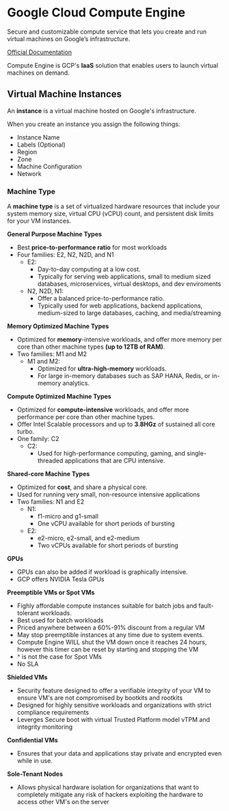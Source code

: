 # Google Cloud Compute Engine

Secure and customizable compute service that lets you create and run virtual machines on Google’s infrastructure.

[Official Documentation](https://cloud.google.com/compute)

Compute Engine is GCP's **IaaS** solution that enables users to launch virtual machines on demand.

## Virtual Machine Instances

An **instance** is a virtual machine hosted on Google's infrastructure.

When you create an instance you assign the following things:

-   Instance Name
-   Labels (Optional)
-   Region
-   Zone
-   Machine Configuration
-   Network

### Machine Type

A **machine type** is a set of virtualized hardware resources that include your system memory size, virtual CPU (vCPU) count, and persistent disk limits for your VM instances.

**General Purpose Machine Types**

-   Best **price-to-performance ratio** for most workloads
-   Four families: E2, N2, N2D, and N1
    -   E2:
        -   Day-to-day computing at a low cost.
        -   Typically for serving web applications, small to medium sized databases, microservices, virtual desktops, and dev enviroments
    -   N2, N2D, N1:
        -   Offer a balanced price-to-performance ratio.
        -   Typically used for web applications, backend applications, medium-sized to large databases, caching, and media/streaming

**Memory Optimized Machine Types**

-   Optimized for **memory**-intensive workloads, and offer more memory per core than other machine types **(up to 12TB of RAM)**.
-   Two families: M1 and M2
    -   M1 and M2:
        -   Optimized for **ultra-high-memory** workloads.
        -   For large in-memory databases such as SAP HANA, Redis, or in-memory analytics.

**Compute Optimized Machine Types**

-   Optimized for **compute-intensive** workloads, and offer more performance per core than other machine types.
-   Offer Intel Scalable processors and up to **3.8HGz** of sustained all core turbo.
-   One family: C2
    -   C2:
        -   Used for high-performance computing, gaming, and single-threaded applications that are CPU intensive.

**Shared-core Machine Types**

-   Optimized for **cost**, and share a physical core.
-   Used for running very small, non-resource intensive applications
-   Two families: N1 and E2
    -   N1:
        -   f1-micro and g1-small
        -   One vCPU available for short periods of bursting
    -   E2:
        -   e2-micro, e2-small, and e2-medium
        -   Two vCPUs available for short periods of bursting

**GPUs**

-   GPUs can also be added if workload is graphically intensive.
-   GCP offers NVIDIA Tesla GPUs

**Preemptible VMs or Spot VMs**

-   Fighly affordable compute instances suitable for batch jobs and fault-tolerant workloads.
-   Best used for batch workloads
-   Priced anywhere between a 60%-91% discount from a regular VM
-   May stop preemptible instances at any time due to system events.
-   Compute Engine WILL shut the VM down once it reaches 24 hours, however this timer can be reset by starting and stopping the VM
-   ^ is not the case for Spot VMs
-   No SLA

**Shielded VMs**

-   Security feature designed to offer a verifiable integrity of your VM to ensure VM's are not compromised by bootkits and rootkits
-   Designed for highly sensitive workloads and organizations with strict compliance requirements
-   Leverges Secure boot with virtual Trusted Platform model vTPM and integrity monitoring

**Confidential VMs**

-   Ensures that your data and applications stay private and encrypted even while in use.

**Sole-Tenant Nodes**

-   Allows physical hardware isolation for organizations that want to completely mitigate any risk of hackers exploiting the hardware to access other VM's on the server
